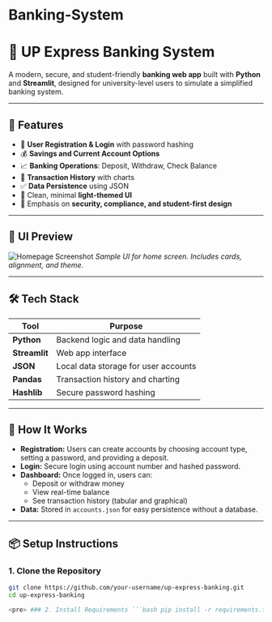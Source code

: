 # Banking-System
# 🏦 UP Express Banking System

A modern, secure, and student-friendly **banking web app** built with **Python** and **Streamlit**, designed for university-level users to simulate a simplified banking system.

---

## 🚀 Features

- 🔐 **User Registration & Login** with password hashing
- 💰 **Savings and Current Account Options**
- 📈 **Banking Operations**: Deposit, Withdraw, Check Balance
- 📜 **Transaction History** with charts
- ✅ **Data Persistence** using JSON
- 🎨 Clean, minimal **light-themed UI**
- 💬 Emphasis on **security, compliance, and student-first design**

---

## 📸 UI Preview

![Homepage Screenshot](screenshots/homepage.png)
*Sample UI for home screen. Includes cards, alignment, and theme.*

---

## 🛠️ Tech Stack

| Tool | Purpose |
|------|---------|
| **Python** | Backend logic and data handling |
| **Streamlit** | Web app interface |
| **JSON** | Local data storage for user accounts |
| **Pandas** | Transaction history and charting |
| **Hashlib** | Secure password hashing |

---

## 🧩 How It Works

- **Registration:** Users can create accounts by choosing account type, setting a password, and providing a deposit.
- **Login:** Secure login using account number and hashed password.
- **Dashboard:** Once logged in, users can:
  - Deposit or withdraw money
  - View real-time balance
  - See transaction history (tabular and graphical)
- **Data:** Stored in `accounts.json` for easy persistence without a database.

---

## 📦 Setup Instructions

### 1. Clone the Repository

```bash
git clone https://github.com/your-username/up-express-banking.git
cd up-express-banking

<pre> ### 2. Install Requirements ```bash pip install -r requirements.txt ``` </pre>


 

